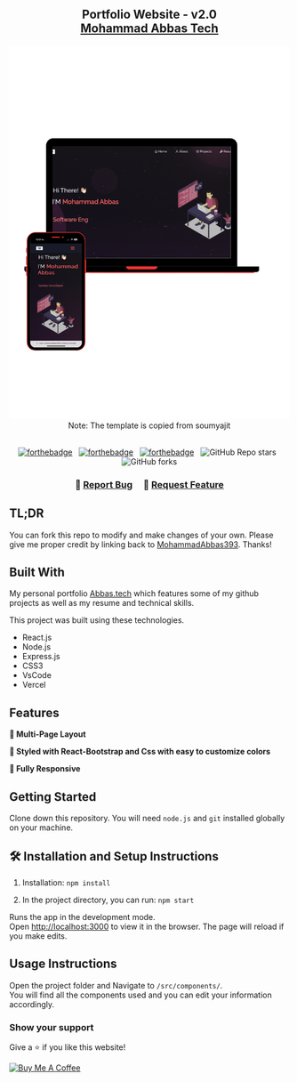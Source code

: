 <h2 align="center">
  Portfolio Website - v2.0<br/>
  <a href="https://Abbas.vercel.app/" target="_blank">Mohammad Abbas Tech</a>
</h2>
<div align="center">
  <img alt="Demo" src="readme-img.png" />
</div> 
<div align="center">
  Note: The template is copied from soumyajit
</div> 

<br/>

<center>

[![forthebadge](https://forthebadge.com/images/badges/built-with-love.svg)](https://forthebadge.com) &nbsp;
[![forthebadge](https://forthebadge.com/images/badges/made-with-javascript.svg)](https://forthebadge.com) &nbsp;
[![forthebadge](https://forthebadge.com/images/badges/open-source.svg)](https://forthebadge.com) &nbsp;
![GitHub Repo stars](https://img.shields.io/github/stars/soumyajit4419/Portfolio?color=red&logo=github&style=for-the-badge) &nbsp;
![GitHub forks](https://img.shields.io/github/forks/soumyajit4419/Portfolio?color=red&logo=github&style=for-the-badge)

</center>



<h3 align="center">
    🔹
    <a href="https://github.com/MohammadAbbas393/Portfolio/issues">Report Bug</a> &nbsp; &nbsp;
    🔹
    <a href="https://github.com/MohammadAbbas393/Portfolio/issues">Request Feature</a>
</h3>

## TL;DR

You can fork this repo to modify and make changes of your own. Please give me proper credit by linking back to [MohammadAbbas393](https://github.com/MohammadAbbas393/Portfolio). Thanks!

## Built With

My personal portfolio <a href="https://portfolio-git-main-mohammadabbas393s-projects.vercel.app/" target="_blank">Abbas.tech</a> which features some of my github projects as well as my resume and technical skills.<br/>

This project was built using these technologies.

- React.js
- Node.js
- Express.js
- CSS3
- VsCode
- Vercel

## Features

**📖 Multi-Page Layout**

**🎨 Styled with React-Bootstrap and Css with easy to customize colors**

**📱 Fully Responsive**

## Getting Started

Clone down this repository. You will need `node.js` and `git` installed globally on your machine.

## 🛠 Installation and Setup Instructions

1. Installation: `npm install`

2. In the project directory, you can run: `npm start`

Runs the app in the development mode.\
Open [http://localhost:3000](http://localhost:3000) to view it in the browser.
The page will reload if you make edits.

## Usage Instructions

Open the project folder and Navigate to `/src/components/`. <br/>
You will find all the components used and you can edit your information accordingly.

### Show your support

Give a ⭐ if you like this website!

<a href="https://www.buymeacoffee.com/mohamadabb3" target="_blank"><img src="https://cdn.buymeacoffee.com/buttons/v2/default-violet.png" alt="Buy Me A Coffee" height= "60px" width= "217px" ></a>
